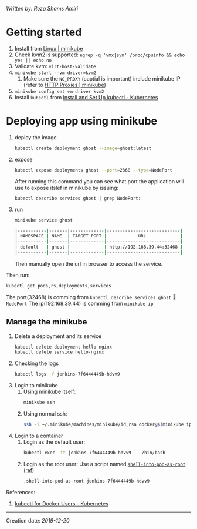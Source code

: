 _Written by: Reza Shams Amiri_
# Getting started

1. Install from [Linux | minikube][LM]
2. Check kvm2 is supported: `egrep -q 'vmx|svm' /proc/cpuinfo && echo yes || echo no`
3. Validate kvm: `virt-host-validate`
4. `minikube start --vm-driver=kvm2`
    1. Make sure the `NO_PROXY` (captial is important) include minikube IP (refer to [HTTP Proxies | minikube][HPM])
5. `minikube config set vm-driver kvm2`
6. Install `kubectl` from [Install and Set Up kubectl - Kubernetes][IASUKK]

# Deploying app using minikube

1. deploy the image
    ``` sh
    kubectl create deployment ghost --image=ghost:latest
    ```
2. expose
    ``` sh
    kubectl expose deployments ghost --port=2368 --type=NodePort
    ```
    After running this command you can see what port the application will use to expose itslef in minikube by issuing:
    ```
    kubectl describe services ghost | grep NodePort:
    ```
3. run
    ``` sh
    minikube service ghost

    |-----------|-------|-------------|----------------------------|
    | NAMESPACE | NAME  | TARGET PORT |            URL             |
    |-----------|-------|-------------|----------------------------|
    | default   | ghost |             | http://192.168.39.44:32468 |
    |-----------|-------|-------------|----------------------------|
    ```
    Then manually open the url in browser to access the service.

Then run:
``` sh
kubectl get pods,rs,deployments,services
```
The port(32468) is comming from `kubectl describe services ghost`  `NodePort`
The ip(192.168.39.44) is comming from `minikube ip`

## Manage the minikube
1. Delete a deployment and its service
    ``` sh
    kubectl delete deployment hello-nginx
    kubectl delete service hello-nginx
    ```
1. Checking the logs
   ``` sh
   kubectl logs -f jenkins-7f6444449b-hdvv9
   ```
1. Login to minikube
   1. Using minikube itself:
      ``` sh
      minikube ssh
      ```
   3. Using normal ssh:
      ``` sh
      ssh -i ~/.minikube/machines/minikube/id_rsa docker@$(minikube ip)
      ```      
2. Login to a container
   1. Login as the default user:
      ``` sh
      kubectl exec -it jenkins-7f6444449b-hdvv9 -- /bin/bash
      ```
   1. Login as the root user:
      Use a script named [`shell-into-pod-as-root`][MSIPARADEMG] ([ref][STUFFDEIKEI3KKG])
      ``` sh
      ,shell-into-pod-as-root jenkins-7f6444449b-hdvv9
      ```

References:
1. [kubectl for Docker Users - Kubernetes][KFDUK]
* * *
Creation date: _2019-12-20_

[LM]: https://minikube.sigs.k8s.io/docs/start/linux/
[HPM]: https://minikube.sigs.k8s.io/docs/reference/networking/proxy/
[IASUKK]: https://kubernetes.io/docs/tasks/tools/install-kubectl/
[STUFFDEIKEI3KKG]: https://github.com/kubernetes/kubernetes/issues/30656#issuecomment-476872519
[MSIPARADEMG]: https://github.com/existme/MyDotFiles/blob/develop/extras/bin/%2Cshell-into-pod-as-root
[KFDUK]: https://kubernetes.io/docs/reference/kubectl/docker-cli-to-kubectl/